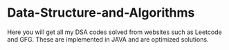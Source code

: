# Data-Structure-and-Algorithms
Here you will get all my DSA codes solved from websites such as Leetcode and GFG. These are implemented in JAVA and are optimized solutions.
